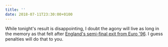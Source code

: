 ```yaml
---
title: ''
date: 2018-07-11T23:30:00+0100
---
```

While tonight's result is disappointing, I doubt the agony will live as long in the memory as that felt after [England's semi-final exit from Euro '96](https://www.youtube.com/watch?v=EIkDl3DyQJg). I guess penalties will do that to you.
